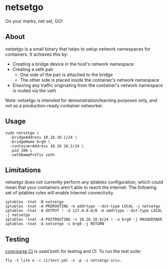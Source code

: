 # netsetgo

On your marks, net set, GO!

## About

netsetgo is a small binary that helps to setup network namespaces for containers.
It achieves this by:

* Creating a bridge device in the host's network namespace
* Creating a veth pair
  * One side of the pair is attached to the bridge
  * The other side is placed inside the container's network namespace
* Ensuring any traffic originating from the container's network namespace is routed via the veth

Note: netsetgo is intended for demonstration/learning purposes only, and not as a production-ready container networker.

## Usage

```
sudo netsetgo \
  -bridgeAddress 10.10.10.1/24 \
  -bridgeName brg0 \
  -containerAddress 10.10.10.2/24 \
  -pid 100 \
  -vethNamePrefix veth
```

## Limitations

netsetgo does not currently perform any iptables configuration, which could mean
that your containers aren't able to reach the Internet. The following set of
iptables rules will enable Internet connectivity.

```
iptables -tnat -N netsetgo
iptables -tnat -A PREROUTING -m addrtype --dst-type LOCAL -j netsetgo
iptables -tnat -A OUTPUT ! -d 127.0.0.0/8 -m addrtype --dst-type LOCAL -j netsetgo
iptables -tnat -A POSTROUTING -s 10.10.10.0/24 ! -o brg0 -j MASQUERADE
iptables -tnat -A netsetgo -i brg0 -j RETURN
```

## Testing

[concourse CI](http://concourse.ci/) is used both for testing and CI.
To run the test suite:

```
fly -t lite e -c ci/test.yml -x -p -i netsetgo-src=.
```
